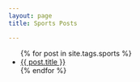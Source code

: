 ```yaml
---
layout: page
title: Sports Posts

---
```


<ul>
  {% for post in site.tags.sports %}
    <li>
      <a href="{{ post.url }}">{{ post.title }}</a>
    </li>
  {% endfor %}
</ul>
